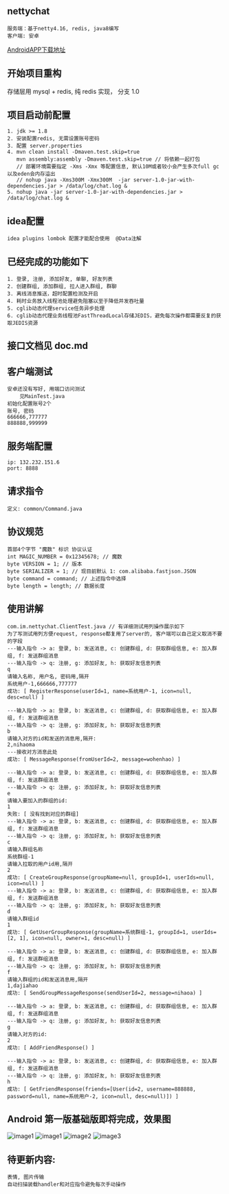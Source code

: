 ## nettychat
    服务端：基于netty4.16, redis, java8编写
    客户端: 安卓
 [AndroidAPP下载地址](https://fir.im/4sc6)
## 开始项目重构
存储层用 mysql + redis, 纯 redis 实现， 分支 1.0

## 项目启动前配置
    1. jdk >= 1.8
    2. 安装配置redis, 无需设置账号密码
    3. 配置 server.properties
    4. mvn clean install -Dmaven.test.skip=true
       mvn assembly:assembly -Dmaven.test.skip=true // 将依赖一起打包
       // 部署环境需要指定 -Xms -Xmx 等配置信息, 默认10M或者较小会产生多次full gc以及eden会内存溢出
       // nohup java -Xms300M -Xmx300M  -jar server-1.0-jar-with-dependencies.jar > /data/log/chat.log &
    5. nohup java -jar server-1.0-jar-with-dependencies.jar > /data/log/chat.log &

## idea配置
    idea plugins lombok 配置才能配合使用  @Data注解
    
## 已经完成的功能如下
    1. 登录, 注册, 添加好友, 单聊, 好友列表
    2. 创建群组, 添加群组, 拉人进入群组, 群聊
    3. 离线消息推送，超时配置检测及开启
    4. 耗时业务放入线程池处理避免阻塞以至于降低并发吞吐量
    5. cglib动态代理service任务异步处理
    6. cglib动态代理业务线程池FastThreadLocal存储JEDIS，避免每次操作都需要反复的获取JEDIS资源
    
## 接口文档见 doc.md

## 客户端测试
    安卓还没有写好, 用端口访问测试
        见MainTest.java
    初始化配置账号2个
    账号, 密码
    666666,777777
    888888,999999

## 服务端配置
    ip: 132.232.151.6
    port: 8888
    
## 请求指令
    定义: common/Command.java

## 协议规范
    首部4个字节 "魔数" 标识 协议认证
    int MAGIC_NUMBER = 0x12345678; // 魔数
    byte VERSION = 1; // 版本
    byte SERIALIZER = 1; // 现目前默认 1: com.alibaba.fastjson.JSON
    byte command = command; // 上述指令中选择
    byte length = length; // 数据长度

## 使用讲解
    com.im.nettychat.ClientTest.java // 有详细测试用列操作展示如下
    为了写测试用列方便request, response都复用了server的, 客户端可以自己定义取消不要的字段
    ---输入指令 -> a: 登录, b: 发送消息, c: 创建群组, d: 获取群组信息, e: 加入群组, f: 发送群组消息
    ---输入指令 -> q: 注册, g: 添加好友, h: 获取好友信息列表
    q
    请输入名称, 用户名, 密码用,隔开
    系统用户-1,666666,777777
    成功: [ RegisterResponse(userId=1, name=系统用户-1, icon=null, desc=null) ]

    ---输入指令 -> a: 登录, b: 发送消息, c: 创建群组, d: 获取群组信息, e: 加入群组, f: 发送群组消息
    ---输入指令 -> q: 注册, g: 添加好友, h: 获取好友信息列表
    b
    请输入对方的id和发送的消息用,隔开: 
    2,nihaoma
    ---接收对方消息此处
    成功: [ MessageResponse(fromUserId=2, message=wohenhao) ]

    ---输入指令 -> a: 登录, b: 发送消息, c: 创建群组, d: 获取群组信息, e: 加入群组, f: 发送群组消息
    ---输入指令 -> q: 注册, g: 添加好友, h: 获取好友信息列表
    e
    请输入要加入的群组的id: 
    1
    失败: [ 没有找到对应的群组]
    ---输入指令 -> a: 登录, b: 发送消息, c: 创建群组, d: 获取群组信息, e: 加入群组, f: 发送群组消息
    ---输入指令 -> q: 注册, g: 添加好友, h: 获取好友信息列表
    c
    请输入群组名称
    系统群组-1
    请输入拉取的用户id用,隔开
    2
    成功: [ CreateGroupResponse(groupName=null, groupId=1, userIds=null, icon=null) ]
    ---输入指令 -> a: 登录, b: 发送消息, c: 创建群组, d: 获取群组信息, e: 加入群组, f: 发送群组消息
    ---输入指令 -> q: 注册, g: 添加好友, h: 获取好友信息列表
    d
    请输入群组id
    1
    成功: [ GetUserGroupResponse(groupName=系统群组-1, groupId=1, userIds=[2, 1], icon=null, owner=1, desc=null) ]

    ---输入指令 -> a: 登录, b: 发送消息, c: 创建群组, d: 获取群组信息, e: 加入群组, f: 发送群组消息
    ---输入指令 -> q: 注册, g: 添加好友, h: 获取好友信息列表
    f
    请输入群组的id和发送消息用,隔开
    1,dajiahao
    成功: [ SendGroupMessageResponse(sendUserId=2, message=nihaoa) ]

    ---输入指令 -> a: 登录, b: 发送消息, c: 创建群组, d: 获取群组信息, e: 加入群组, f: 发送群组消息
    ---输入指令 -> q: 注册, g: 添加好友, h: 获取好友信息列表
    g
    请输入对方的id: 
    2
    成功: [ AddFriendResponse() ]

    ---输入指令 -> a: 登录, b: 发送消息, c: 创建群组, d: 获取群组信息, e: 加入群组, f: 发送群组消息
    ---输入指令 -> q: 注册, g: 添加好友, h: 获取好友信息列表
    h
    成功: [ GetFriendResponse(friends=[User(id=2, username=888888, password=null, name=系统用户-2, icon=null, desc=null)]) ]
    
 
## Android 第一版基础版即将完成，效果图
![image1](https://github.com/hejianglong/nettychat/blob/master/AndroidClient/pic/Screenshot_20190109-170721.jpg)
![image1](https://github.com/hejianglong/nettychat/blob/master/AndroidClient/pic/Screenshot_20190103-131011.jpg)
![image2](https://github.com/hejianglong/nettychat/blob/master/AndroidClient/pic/Screenshot_20190103-131013.jpg)
![image3](https://github.com/hejianglong/nettychat/blob/master/AndroidClient/pic/Screenshot_20190103-131020.jpg)


 ## 待更新内容:    
    表情, 图片传输
    自动扫描装载handler和对应指令避免每次手动操作
